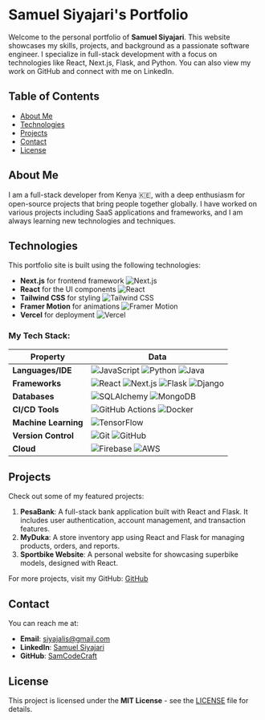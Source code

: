 # Samuel Siyajari's Portfolio

Welcome to the personal portfolio of **Samuel Siyajari**. This website showcases my skills, projects, and background as a passionate software engineer. I specialize in full-stack development with a focus on technologies like React, Next.js, Flask, and Python. You can also view my work on GitHub and connect with me on LinkedIn.

## Table of Contents

- [About Me](#about-me)
- [Technologies](#technologies)
- [Projects](#projects)
- [Contact](#contact)
- [License](#license)

## About Me

I am a full-stack developer from Kenya 🇰🇪, with a deep enthusiasm for open-source projects that bring people together globally. I have worked on various projects including SaaS applications and frameworks, and I am always learning new technologies and techniques.

## Technologies

This portfolio site is built using the following technologies:

- **Next.js** for frontend framework ![Next.js](https://img.shields.io/badge/Next.js-000000?style=flat&logo=next.js&logoColor=white)
- **React** for the UI components ![React](https://img.shields.io/badge/React-61DAFB?style=flat&logo=react&logoColor=black)
- **Tailwind CSS** for styling ![Tailwind CSS](https://img.shields.io/badge/Tailwind%20CSS-06B6D4?style=flat&logo=tailwind-css&logoColor=white)
- **Framer Motion** for animations ![Framer Motion](https://img.shields.io/badge/Framer%20Motion-00C3FF?style=flat&logo=framer&logoColor=white)
- **Vercel** for deployment ![Vercel](https://img.shields.io/badge/Vercel-000000?style=flat&logo=vercel&logoColor=white)

### My Tech Stack:
| Property              | Data                                                                 |
|-----------------------|----------------------------------------------------------------------|
| **Languages/IDE**      | ![JavaScript](https://img.shields.io/badge/JavaScript-ES6-F7DF1E?style=flat&logo=javascript&logoColor=black) ![Python](https://img.shields.io/badge/Python-3776AB?style=flat&logo=python&logoColor=white) ![Java](https://img.shields.io/badge/Java-007396?style=flat&logo=java&logoColor=white) |
| **Frameworks**         | ![React](https://img.shields.io/badge/React-61DAFB?style=flat&logo=react&logoColor=black) ![Next.js](https://img.shields.io/badge/Next.js-000000?style=flat&logo=next.js&logoColor=white) ![Flask](https://img.shields.io/badge/Flask-000000?style=flat&logo=flask&logoColor=white) ![Django](https://img.shields.io/badge/Django-092D1F?style=flat&logo=django&logoColor=white) |
| **Databases**          | ![SQLAlchemy](https://img.shields.io/badge/SQLAlchemy-4B8BBE?style=flat&logo=sqlalchemy&logoColor=white) ![MongoDB](https://img.shields.io/badge/MongoDB-47A248?style=flat&logo=mongodb&logoColor=white) |
| **CI/CD Tools**        | ![GitHub Actions](https://img.shields.io/badge/GitHub%20Actions-2088FF?style=flat&logo=github-actions&logoColor=white) ![Docker](https://img.shields.io/badge/Docker-2496ED?style=flat&logo=docker&logoColor=white) |
| **Machine Learning**   | ![TensorFlow](https://img.shields.io/badge/TensorFlow-FF6F00?style=flat&logo=tensorflow&logoColor=white) |
| **Version Control**    | ![Git](https://img.shields.io/badge/Git-F05032?style=flat&logo=git&logoColor=white) ![GitHub](https://img.shields.io/badge/GitHub-181717?style=flat&logo=github&logoColor=white) |
| **Cloud**              | ![Firebase](https://img.shields.io/badge/Firebase-FFCA28?style=flat&logo=firebase&logoColor=black) ![AWS](https://img.shields.io/badge/AWS-232F3E?style=flat&logo=aws&logoColor=white) |

## Projects

Check out some of my featured projects:

1. **PesaBank**: A full-stack bank application built with React and Flask. It includes user authentication, account management, and transaction features.
2. **MyDuka**: A store inventory app using React and Flask for managing products, orders, and reports.
3. **Sportbike Website**: A personal website for showcasing superbike models, designed with React.

For more projects, visit my GitHub: [GitHub](https://github.com/SamCodeCraft)

## Contact

You can reach me at:

- **Email**: [siyajalis@gmail.com](mailto:siyajalis@gmail.com)
- **LinkedIn**: [Samuel Siyajari](https://www.linkedin.com/in/samuel-siyajari-970365167/)
- **GitHub**: [SamCodeCraft](https://github.com/SamCodeCraft)

## License

This project is licensed under the **MIT License** - see the [LICENSE](LICENSE) file for details.

